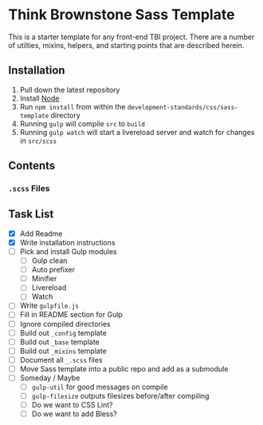 # Think Brownstone Sass Template

This is a starter template for any front-end TBI project. There are a number of utilties, mixins, helpers, and starting points that are described herein.

## Installation

1. Pull down the latest repository
2. Install [Node](http://nodejs.org/)
3. Run `npm install` from within the `development-standards/css/sass-template` directory
4. Running `gulp` will compile `src` to `build`
5. Running `gulp watch` will start a livereload server and watch for changes in `src/scss`

## Contents

### `.scss` Files

## Task List

- [x] Add Readme
- [x] Write installation instructions
- [ ] Pick and install Gulp modules
	- [ ] Gulp clean
	- [ ] Auto prefixer
	- [ ] Minifier
	- [ ] Livereload
	- [ ] Watch
- [ ] Write `gulpfile.js`
- [ ] Fill in README section for Gulp
- [ ] Ignore compiled directories
- [ ] Build out `_config` template
- [ ] Build out `_base` template
- [ ] Build out `_mixins` template
- [ ] Document all `_.scss` files
- [ ] Move Sass template into a public repo and add as a submodule
- [ ] Someday / Maybe
	- [ ] `gulp-util` for good messages on compile
	- [ ] `gulp-filesize` outputs filesizes before/after compiling
	- [ ] Do we want to CSS Lint?
	- [ ] Do we want to add Bless?